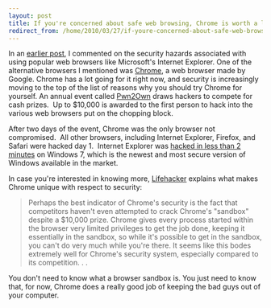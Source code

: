 ```yaml
---
layout: post
title: If you're concerned about safe web browsing, Chrome is worth a look
redirect_from: /home/2010/03/27/if-youre-concerned-about-safe-web-browsing-chrome-is-worth-a-look/index.html
---
```

<p>In an <a href="http://www.practicallyefficient.com/?p=11" target="_blank">earlier post</a>, I commented on the security hazards associated with using popular web browsers like Microsoft's Internet Explorer. One of the alternative browsers I mentioned was <a href="http://www.google.com/chrome" target="_blank">Chrome</a>, a web browser made by Google. Chrome has a lot going for it right now, and security is increasingly moving to the top of the list of reasons why you should try Chrome for yourself.
An annual event called <a href="http://www.computerworld.com/s/article/9157098/Hackers_at_Pwn2Own_to_compete_for_100K_in_prizes">Pwn2Own</a> draws hackers to compete for cash prizes.  Up to $10,000 is awarded to the first person to hack into the various web browsers put on the chopping block.</p>
<p>After two days of the event, Chrome was the only browser not compromised.  All other browsers, including Internet Explorer, Firefox, and Safari were hacked day 1.  Internet Explorer was <a href="http://www.computerworld.com/s/article/9174101/Hacker_busts_IE8_on_Windows_7_in_2_minutes" target="_blank">hacked in less than 2 minutes</a> on Windows 7, which is the newest and most secure version of Windows available in the market.</p>
<p>In case you're interested in knowing more, <a href="http://lifehacker.com/5502835/day-two-no-one-even-attempts-hacking-chrome-at-pwn2own-competition" target="_blank">Lifehacker</a> explains what makes Chrome unique with respect to security:</p>
<blockquote><p>Perhaps the best indicator of Chrome's security is the fact that competitors haven't even attempted to crack Chrome's "sandbox" despite a $10,000 prize. Chrome gives every process started within the browser very limited privileges to get the job done, keeping it essentially in the sandbox, so while it's possible to get in the sandbox, you can't do very much while you're there. It seems like this bodes extremely  well for Chrome's security system, especially compared to its competition. . .</p></blockquote>
<p>You don't need to know what a browser sandbox is. You just need to know that, for now, Chrome does a really good job of keeping the bad guys out of your computer.</p>
